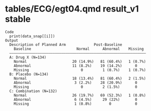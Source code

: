 # tables/ECG/egt04.qmd result_v1 stable

    Code
      print(data_snap[[i]])
    Output
      Description of Planned Arm             Post-Baseline           
        Baseline                     Normal      Abnormal    Missing 
      ———————————————————————————————————————————————————————————————
      A: Drug X (N=134)                                              
        Normal                     20 (14.9%)   81 (60.4%)   1 (0.7%)
        Abnormal                   11 (8.2%)    19 (14.2%)      0    
        Missing                        0         1 (0.7%)    1 (0.7%)
      B: Placebo (N=134)                                             
        Normal                     18 (13.4%)   81 (60.4%)   2 (1.5%)
        Abnormal                    3 (2.2%)    28 (20.9%)      0    
        Missing                        0         2 (1.5%)       0    
      C: Combination (N=132)                                         
        Normal                     26 (19.7%)   69 (52.3%)   1 (0.8%)
        Abnormal                    6 (4.5%)     29 (22%)       0    
        Missing                     1 (0.8%)        0           0    

